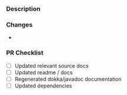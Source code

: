 ### Description


### Changes
- 

### PR Checklist
* [ ] Updated relevant source docs
* [ ] Updated readme / docs
* [ ] Regenerated dokka/javadoc documentation
* [ ] Updated dependencies